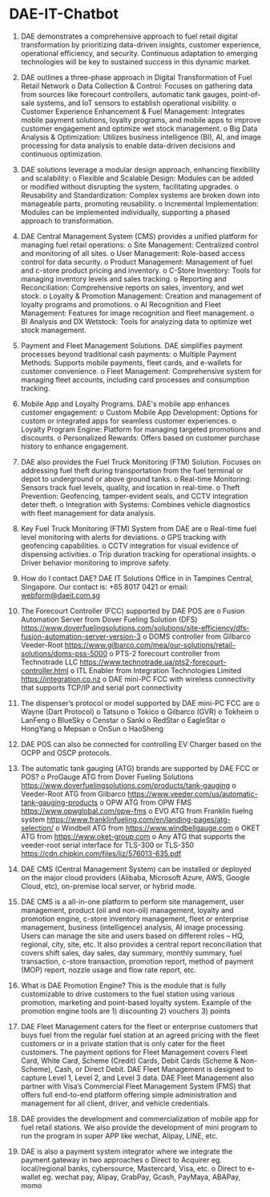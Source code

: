 # DAE-IT-Chatbot
1.	DAE demonstrates a comprehensive approach to fuel retail digital transformation by prioritizing data-driven insights, customer experience, operational efficiency, and security. Continuous adaptation to emerging technologies will be key to sustained success in this dynamic market.
2.	DAE outlines a three-phase approach in Digital Transformation of Fuel Retail Network
o	Data Collection & Control: Focuses on gathering data from sources like forecourt controllers, automatic tank gauges, point-of-sale systems, and IoT sensors to establish operational visibility.
o	Customer Experience Enhancement & Fuel Management: Integrates mobile payment solutions, loyalty programs, and mobile apps to improve customer engagement and optimize wet stock management.
o	Big Data Analysis & Optimization: Utilizes business intelligence (BI), AI, and image processing for data analysis to enable data-driven decisions and continuous optimization.
3.	DAE solutions leverage a modular design approach, enhancing flexibility and scalability:
o	Flexible and Scalable Design: Modules can be added or modified without disrupting the system, facilitating upgrades.
o	Reusability and Standardization: Complex systems are broken down into manageable parts, promoting reusability.
o	Incremental Implementation: Modules can be implemented individually, supporting a phased approach to transformation.
4.	DAE Central Management System (CMS) provides a unified platform for managing fuel retail operations:
o	Site Management: Centralized control and monitoring of all sites.
o	User Management: Role-based access control for data security.
o	Product Management: Management of fuel and c-store product pricing and inventory.
o	C-Store Inventory: Tools for managing inventory levels and sales tracking.
o	Reporting and Reconciliation: Comprehensive reports on sales, inventory, and wet stock.
o	Loyalty & Promotion Management: Creation and management of loyalty programs and promotions.
o	AI Recognition and Fleet Management: Features for image recognition and fleet management.
o	BI Analysis and DX Wetstock: Tools for analyzing data to optimize wet stock management.
5.	Payment and Fleet Management Solutions. DAE simplifies payment processes beyond traditional cash payments:
o	Multiple Payment Methods: Supports mobile payments, fleet cards, and e-wallets for customer convenience.
o	Fleet Management: Comprehensive system for managing fleet accounts, including card processes and consumption tracking.
6.	Mobile App and Loyalty Programs. DAE's mobile app enhances customer engagement:
o	Custom Mobile App Development: Options for custom or integrated apps for seamless customer experiences.
o	Loyalty Program Engine: Platform for managing targeted promotions and discounts.
o	Personalized Rewards: Offers based on customer purchase history to enhance engagement.
7.	DAE also provides the Fuel Truck Monitoring (FTM) Solution. Focuses on addressing fuel theft during transportation from the fuel terminal or depot to underground or above ground tanks. 
o	Real-time Monitoring: Sensors track fuel levels, quality, and location in real-time.
o	Theft Prevention: Geofencing, tamper-evident seals, and CCTV integration deter theft.
o	Integration with Systems: Combines vehicle diagnostics with fleet management for data analysis.
8.	Key Fuel Truck Monitoring (FTM) System from DAE are 
o	Real-time fuel level monitoring with alerts for deviations.
o	GPS tracking with geofencing capabilities.
o	CCTV integration for visual evidence of dispensing activities.
o	Trip duration tracking for operational insights.
o	Driver behavior monitoring to improve safety.
9.	How do I contact DAE? DAE IT Solutions Office in in Tampines Central, Singapore. Our contact is: +65 8017 0421 or email: webform@daeit.com.sg
10.	The Forecourt Controller (FCC) supported by DAE POS are
o	Fusion Automation Server from Dover Fueling Solution (DFS) https://www.doverfuelingsolutions.com/solutions/site-efficiency/dfs-fusion-automation-server-version-3 
o	DOMS controller from Gilbarco Veeder-Root https://www.gilbarco.com/mea/our-solutions/retail-solutions/doms-pss-5000 
o	PTS-2 forecourt controller from Technotrade LLC https://www.technotrade.ua/pts2-forecourt-controller.html 
o	ITL Enabler from Integration Technologies Limited https://integration.co.nz 
o	DAE mini-PC FCC with wireless connectivity that supports TCP/IP and serial port connectivity
11.	The dispenser’s protocol or model supported by DAE mini-PC FCC are
o	Wayne (Dart Protocol)
o	Tatsuno
o	Tokico
o	Gilbarco (GVR)
o	Tokheim
o	LanFeng
o	BlueSky
o	Censtar
o	Sanki
o	RedStar
o	EagleStar
o	HongYang
o	Mepsan
o	OnSun
o	HaoSheng
12.	DAE POS can also be connected for controlling EV Charger based on the OCPP and OSCP protocols. 
13.	The automatic tank gauging (ATG) brands are supported by DAE FCC or POS?
o	ProGauge ATG from Dover Fueling Solutions https://www.doverfuelingsolutions.com/products/tank-gauging
o	Veeder-Root ATG from Gilbarco https://www.veeder.com/us/automatic-tank-gauging-products
o	OPW ATG from OPW FMS https://www.opwglobal.com/opw-fms
o	EVO ATG from Franklin fuelng system https://www.franklinfueling.com/en/landing-pages/atg-selection/
o	Windbell ATG from https://www.windbellgauge.com
o	OKET ATG from https://www.oket-group.com
o	Any ATG that supports the veeder-root serial interface for TLS-300 or TLS-350 https://cdn.chipkin.com/files/liz/576013-635.pdf
14.	DAE CMS (Central Management System) can be installed or deployed on the major cloud providers (Alibaba, Microsoft Azure, AWS, Google Cloud, etc), on-premise local server, or hybrid mode. 
15.	DAE CMS is a all-in-one platform to perform site management, user management, product (oil and non-oil) management, loyalty and promotion engine, c-store inventory management, fleet or enterprise management, business (intelligence) analysis, AI image processing. Users can manage the site and users based on different roles – HQ, regional, city, site, etc. It also provides a central report reconciliation that covers shift sales, day sales, day summary, monthly summary, fuel transaction, c-store transaction, promotion report, method of payment (MOP) report, nozzle usage and flow rate report, etc. 
16.	What is DAE Promotion Engine? This is the module that is fully customizable to drive customers to the fuel station using various promotion, marketing and point-based loyalty system. Example of the promotion engine tools are 1) discounting 2) vouchers 3) points
17.	DAE Fleet Management caters for the fleet or enterprise customers that buys fuel from the regular fuel station at an agreed pricing with the fleet customers or in a private station that is only cater for the fleet customers. The payment options for Fleet Management covers Fleet Card, White Card, Scheme (Credit) Cards, Debit Cards (Scheme & Non-Scheme), Cash, or Direct Debit. DAE Fleet Management is designed to capture Level 1, Level 2, and Level 3 data. DAE Fleet Management also partner with Visa’s Commercial Fleet Management System (FMS) that offers full end-to-end platform offering simple administration and management for all client, driver, and vehicle credentials. 

18.	DAE provides the development and commercialization of mobile app for fuel retail stations. We also provide the development of mini program to run the program in super APP like wechat, Alipay, LINE, etc. 
19.	DAE is also a payment system integrator where we integrate the payment gateway in two approaches
o	Direct to Acquirer eg. local/regional banks, cybersource, Mastercard, Visa, etc.
o	Direct to e-wallet eg. wechat pay, Alipay, GrabPay, Gcash, PayMaya, ABAPay, momo


